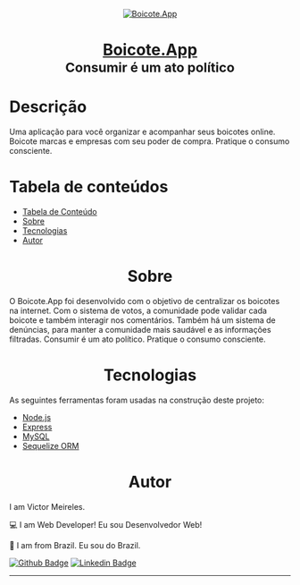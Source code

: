 <p align="center">
  <a href="https://boicote.app/" target="_blank">
    <img src="https://boicote.app/images/logo-red.svg" alt="Boicote.App" />
  </a>
</p>

<h1 align="center" style="border-bottom: none">
  <a href="https://boicote.app/" target="_blank">Boicote.App</a>
  <br/>
  <small>Consumir é um ato político</small>
</h1>

<h1>Descrição</h1>

<p>
    Uma aplicação para você organizar e acompanhar seus boicotes online. Boicote marcas e empresas com seu poder de compra.  Pratique o consumo consciente.
</p>

<h1 id="tabela-de-conteudo">Tabela de conteúdos</h1>

<!--ts-->
   * [Tabela de Conteúdo](#tabela-de-conteudo)
   * [Sobre](#sobre)
   * [Tecnologias](#tecnologias)
   * [Autor](#autor)
<!--te-->

<h1 align="center" id="sobre">Sobre</h1>

<p>
    O Boicote.App foi desenvolvido com o objetivo de centralizar os boicotes na internet. Com o sistema de votos, a comunidade pode validar cada boicote e também interagir nos comentários. Também há um sistema de denúncias, para manter a comunidade mais saudável e as informações filtradas.
    Consumir é um ato político. Pratique o consumo consciente.
</p>

<h1 align="center" id="tecnologias">Tecnologias</h1>

<p>
    As seguintes ferramentas foram usadas na construção deste projeto:
</p>

- [Node.js](https://nodejs.org/en/)
- [Express](https://expressjs.com/)
- [MySQL](https://www.mysql.com/)
- [Sequelize ORM](https://sequelize.org/)

<h1 align="center" id="autor">Autor</h1>

<p>
  I am Victor Meireles.

  :computer: I am Web Developer! Eu sou Desenvolvedor Web!

  :house_with_garden: I am from Brazil. Eu sou do Brazil.
</p>

[![Github Badge](https://img.shields.io/badge/-Github-000?style=flat-square&logo=Github&logoColor=white&link=https://github.com/VictorLM)](https://github.com/VictorLM)
[![Linkedin Badge](https://img.shields.io/badge/-LinkedIn-blue?style=flat-square&logo=Linkedin&logoColor=white&link=https://www.linkedin.com/in/victorlucasmeireles/)](https://www.linkedin.com/in/victorlucasmeireles/)

---

